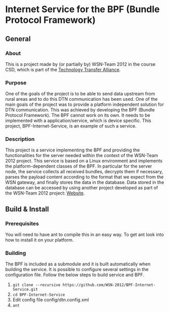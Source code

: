 # Internet Service for the BPF (Bundle Protocol Framework) 

## General
### About
This is a project made by (or partially by) WSN-Team 2012 in the course CSD, which is part of the [Technology Transfer Alliance](http://ttaportal.org/).
### Purpose
One of the goals of the project is to be able to send data upstream from rural areas and to do this DTN communication has been used.
One of the main goals of the project was to provide a platform independent solution for DTN communication. This was achieved by developing the BPF (Bundle Protocol Framework). The BPF cannot work on its own. It needs to be implemented with a application/service, which is device specific. This project, BPF-Internet-Service, is an example of such a service.
### Description
This project is a service implementing the BPF and providing the functionalities for the server needed within the context of the WSN-Team 2012 project.  This service is based on a Linux environment and implements the platform-dependent classes of the BPF. In particular for the server node, the service collects all received bundles, decrypts them if necessary, parses the payload content according to the format that we expect from the WSN gateway, and finally stores the data in the database. Data stored in the database can be accessed by using another project developed as part of the WSN-Team 2012 project: [Website](https://github.com/WSN-2012/Website).

## Build & Install
### Prerequisites
You will need to have ant to compile this in an easy way. To get ant look into how to install it on your platform.

### Building
The BPF is included as a submodule and it is built automatically when building the service. It is possible to configure several settings in the configuration file.
Follow the below steps to build service and BPF.

1.  `git clone --recursive https://github.com/WSN-2012/BPF-Internet-Service.git`
2.  `cd BPF-Internet-Service`
3.  Edit config file config/dtn.config.xml
4.  `ant`
